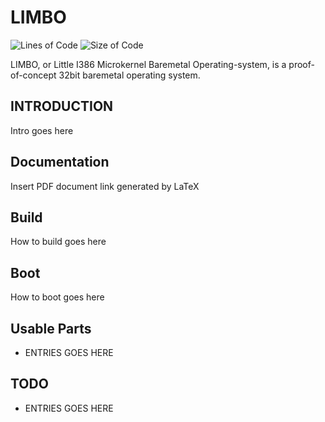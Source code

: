 # LIMBO
![Lines of Code](https://img.shields.io/badge/ProjectLines-4957-cyan)
![Size of Code](https://img.shields.io/badge/ProjectSize-169%20K-yellow)

LIMBO, or Little I386 Microkernel Baremetal Operating-system,
is a proof-of-concept 32bit baremetal operating system.

## INTRODUCTION

Intro goes here

## Documentation

Insert PDF document link generated by LaTeX

## Build

How to build goes here

## Boot

How to boot goes here

## Usable Parts

* ENTRIES GOES HERE

## TODO

* ENTRIES GOES HERE
